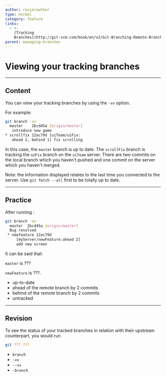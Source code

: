 ```yaml
---
author: rosielowther
type: normal
category: feature
links:
  - >-
    [Tracking
    Branches](http://git-scm.com/book/en/v2/Git-Branching-Remote-Branches){documentation}
parent: managing-branches
---
```


# Viewing your tracking branches


---

## Content

You can view your tracking branches by using the `-vv` option.

For example:

```bash
git branch -vv
  master    2bcd45a [origin/master]
   introduce new game
* scrollfix 12ac79d [uiTeam/uiFix: 
   ahead 2, behind 1] fix scrolling
```

In this case, the `master` branch is up to date. The `scrollFix` branch is tracking the `uiFix` branch on the `uiTeam` server. There are two commits on the local branch which you haven't pushed and one commit on the server which you haven't merged.

Note: the information displayed relates to the last time you connected to the server. Use `git fetch --all` first to be totally up to date.


---

## Practice

After running :

```bash
git branch -vv
  master  2bcd45a [origin/master]
  Bug resolved
 * newfeature 12ac79d 
     [myServer/newFeature:ahead 2]
     add new screen
```

It can be said that:

`master` is ??? 

`newFeature` is ???.

* up-to-date
* ahead of the remote branch by 2 commits
* behind of the remote branch by 2 commits
* untracked


---

## Revision

To see the status of your tracked branches in relation with their upstream counterpart, you would run

```bash
git ??? ???
```

* `branch`
* `-vv`
* `--vv`
* `-branch`
 
